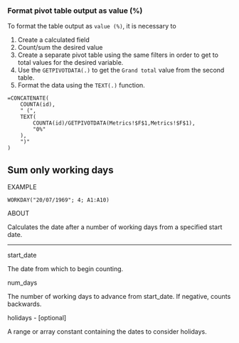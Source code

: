 
### Format pivot table output as value (%)

To format the table output as `value (%)`, it is necessary to 
1. Create a calculated field
2. Count/sum the desired value 
3. Create a separate pivot table using the same filters in order to get to total values for the desired variable. 
4. Use the `GETPIVOTDATA(.)` to get the `Grand total` value from the second table.
5. Format the data using the `TEXT(.)` function.

```
=CONCATENATE(
	COUNTA(id), 
	" (",
	TEXT(
		COUNTA(id)/GETPIVOTDATA(Metrics!$F$1,Metrics!$F$1),
		"0%"
	),
	")"
)
```

## Sum only working days

EXAMPLE

```
WORKDAY("20/07/1969"; 4; A1:A10)
```

ABOUT

Calculates the date after a number of working days from a specified start date.

---

start_date

The date from which to begin counting.

num_days

The number of working days to advance from start_date. If negative, counts backwards.

holidays - [optional]

A range or array constant containing the dates to consider holidays.

